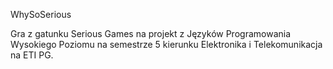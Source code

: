 WhySoSerious

Gra z gatunku Serious Games na projekt z Języków Programowania Wysokiego Poziomu na semestrze 5 kierunku Elektronika i Telekomunikacja na ETI PG.
